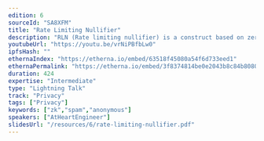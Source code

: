 ```yaml
---
edition: 6
sourceId: "SA8XFM"
title: "Rate Limiting Nullifier"
description: "RLN (Rate limiting nullifier) is a construct based on zero-knowledge proofs that enable spam prevention mechanisms for decentralized, anonymous environments."
youtubeUrl: "https://youtu.be/vrNiPBfbLw0"
ipfsHash: ""
ethernaIndex: "https://etherna.io/embed/63518f45080a54f6d733eed1"
ethernaPermalink: "https://etherna.io/embed/3f8374814be0e2043b8c84b80803e075de4d97fb71a0971f809d6e1736b486a3"
duration: 424
expertise: "Intermediate"
type: "Lightning Talk"
track: "Privacy"
tags: ["Privacy"]
keywords: ["zk","spam","anonymous"]
speakers: ["AtHeartEngineer"]
slidesUrl: "/resources/6/rate-limiting-nullifier.pdf"
---
```

